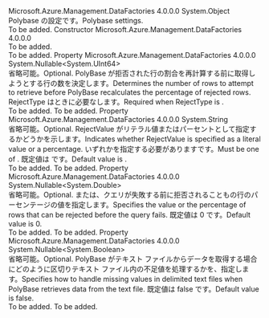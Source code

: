 <Type Name="PolyBaseSettings" FullName="Microsoft.Azure.Management.DataFactories.Models.PolyBaseSettings">
  <TypeSignature Language="C#" Value="public class PolyBaseSettings" />
  <TypeSignature Language="ILAsm" Value=".class public auto ansi beforefieldinit PolyBaseSettings extends System.Object" />
  <TypeSignature Language="DocId" Value="T:Microsoft.Azure.Management.DataFactories.Models.PolyBaseSettings" />
  <TypeSignature Language="VB.NET" Value="Public Class PolyBaseSettings" />
  <TypeSignature Language="F#" Value="type PolyBaseSettings = class" />
  <AssemblyInfo>
    <AssemblyName>Microsoft.Azure.Management.DataFactories</AssemblyName>
    <AssemblyVersion>4.0.0.0</AssemblyVersion>
  </AssemblyInfo>
  <Base>
    <BaseTypeName>System.Object</BaseTypeName>
  </Base>
  <Interfaces />
  <Docs>
    <summary>
            <span data-ttu-id="7d3c9-101">Polybase の設定です。</span><span class="sxs-lookup"><span data-stu-id="7d3c9-101">Polybase settings.</span></span>
            </summary>
    <remarks>To be added.</remarks>
  </Docs>
  <Members>
    <Member MemberName=".ctor">
      <MemberSignature Language="C#" Value="public PolyBaseSettings ();" />
      <MemberSignature Language="ILAsm" Value=".method public hidebysig specialname rtspecialname instance void .ctor() cil managed" />
      <MemberSignature Language="DocId" Value="M:Microsoft.Azure.Management.DataFactories.Models.PolyBaseSettings.#ctor" />
      <MemberSignature Language="VB.NET" Value="Public Sub New ()" />
      <MemberType>Constructor</MemberType>
      <AssemblyInfo>
        <AssemblyName>Microsoft.Azure.Management.DataFactories</AssemblyName>
        <AssemblyVersion>4.0.0.0</AssemblyVersion>
      </AssemblyInfo>
      <Parameters />
      <Docs>
        <summary>To be added.</summary>
        <remarks>To be added.</remarks>
      </Docs>
    </Member>
    <Member MemberName="RejectSampleValue">
      <MemberSignature Language="C#" Value="public Nullable&lt;ulong&gt; RejectSampleValue { get; set; }" />
      <MemberSignature Language="ILAsm" Value=".property instance valuetype System.Nullable`1&lt;unsigned int64&gt; RejectSampleValue" />
      <MemberSignature Language="DocId" Value="P:Microsoft.Azure.Management.DataFactories.Models.PolyBaseSettings.RejectSampleValue" />
      <MemberSignature Language="VB.NET" Value="Public Property RejectSampleValue As Nullable(Of ULong)" />
      <MemberSignature Language="F#" Value="member this.RejectSampleValue : Nullable&lt;uint64&gt; with get, set" Usage="Microsoft.Azure.Management.DataFactories.Models.PolyBaseSettings.RejectSampleValue" />
      <MemberType>Property</MemberType>
      <AssemblyInfo>
        <AssemblyName>Microsoft.Azure.Management.DataFactories</AssemblyName>
        <AssemblyVersion>4.0.0.0</AssemblyVersion>
      </AssemblyInfo>
      <ReturnValue>
        <ReturnType>System.Nullable&lt;System.UInt64&gt;</ReturnType>
      </ReturnValue>
      <Docs>
        <summary>
            <span data-ttu-id="7d3c9-102">省略可能。</span><span class="sxs-lookup"><span data-stu-id="7d3c9-102">Optional.</span></span> <span data-ttu-id="7d3c9-103">PolyBase が拒否された行の割合を再計算する前に取得しようとする行の数を決定します。</span><span class="sxs-lookup"><span data-stu-id="7d3c9-103">Determines the number of rows to attempt to retrieve before PolyBase recalculates the percentage of rejected rows.</span></span>
            <span data-ttu-id="7d3c9-104">RejectType はときに必要な<see cref="F:Microsoft.Azure.Management.DataFactories.Models.PolyBaseRejectType.Percentage" />します。</span><span class="sxs-lookup"><span data-stu-id="7d3c9-104">Required when RejectType is <see cref="F:Microsoft.Azure.Management.DataFactories.Models.PolyBaseRejectType.Percentage" />.</span></span>
            </summary>
        <value>To be added.</value>
        <remarks>To be added.</remarks>
      </Docs>
    </Member>
    <Member MemberName="RejectType">
      <MemberSignature Language="C#" Value="public string RejectType { get; set; }" />
      <MemberSignature Language="ILAsm" Value=".property instance string RejectType" />
      <MemberSignature Language="DocId" Value="P:Microsoft.Azure.Management.DataFactories.Models.PolyBaseSettings.RejectType" />
      <MemberSignature Language="VB.NET" Value="Public Property RejectType As String" />
      <MemberSignature Language="F#" Value="member this.RejectType : string with get, set" Usage="Microsoft.Azure.Management.DataFactories.Models.PolyBaseSettings.RejectType" />
      <MemberType>Property</MemberType>
      <AssemblyInfo>
        <AssemblyName>Microsoft.Azure.Management.DataFactories</AssemblyName>
        <AssemblyVersion>4.0.0.0</AssemblyVersion>
      </AssemblyInfo>
      <ReturnValue>
        <ReturnType>System.String</ReturnType>
      </ReturnValue>
      <Docs>
        <summary>
            <span data-ttu-id="7d3c9-105">省略可能。</span><span class="sxs-lookup"><span data-stu-id="7d3c9-105">Optional.</span></span> <span data-ttu-id="7d3c9-106">RejectValue がリテラル値またはパーセントとして指定するかどうかを示します。</span><span class="sxs-lookup"><span data-stu-id="7d3c9-106">Indicates whether RejectValue is specified as a literal value or a percentage.</span></span>
            <span data-ttu-id="7d3c9-107">いずれかを指定する必要があります<see cref="T:Microsoft.Azure.Management.DataFactories.Models.PolyBaseRejectType" />です。</span><span class="sxs-lookup"><span data-stu-id="7d3c9-107">Must be one of <see cref="T:Microsoft.Azure.Management.DataFactories.Models.PolyBaseRejectType" />.</span></span>
            <span data-ttu-id="7d3c9-108">既定値は <see cref="F:Microsoft.Azure.Management.DataFactories.Models.PolyBaseRejectType.Value" /> です。</span><span class="sxs-lookup"><span data-stu-id="7d3c9-108">Default value is <see cref="F:Microsoft.Azure.Management.DataFactories.Models.PolyBaseRejectType.Value" />.</span></span>
            </summary>
        <value>To be added.</value>
        <remarks>To be added.</remarks>
      </Docs>
    </Member>
    <Member MemberName="RejectValue">
      <MemberSignature Language="C#" Value="public Nullable&lt;double&gt; RejectValue { get; set; }" />
      <MemberSignature Language="ILAsm" Value=".property instance valuetype System.Nullable`1&lt;float64&gt; RejectValue" />
      <MemberSignature Language="DocId" Value="P:Microsoft.Azure.Management.DataFactories.Models.PolyBaseSettings.RejectValue" />
      <MemberSignature Language="VB.NET" Value="Public Property RejectValue As Nullable(Of Double)" />
      <MemberSignature Language="F#" Value="member this.RejectValue : Nullable&lt;double&gt; with get, set" Usage="Microsoft.Azure.Management.DataFactories.Models.PolyBaseSettings.RejectValue" />
      <MemberType>Property</MemberType>
      <AssemblyInfo>
        <AssemblyName>Microsoft.Azure.Management.DataFactories</AssemblyName>
        <AssemblyVersion>4.0.0.0</AssemblyVersion>
      </AssemblyInfo>
      <ReturnValue>
        <ReturnType>System.Nullable&lt;System.Double&gt;</ReturnType>
      </ReturnValue>
      <Docs>
        <summary>
            <span data-ttu-id="7d3c9-109">省略可能。</span><span class="sxs-lookup"><span data-stu-id="7d3c9-109">Optional.</span></span> <span data-ttu-id="7d3c9-110">または、クエリが失敗する前に拒否されることもの行のパーセンテージの値を指定します。</span><span class="sxs-lookup"><span data-stu-id="7d3c9-110">Specifies the value or the percentage of rows that can be rejected before the query fails.</span></span>
            <span data-ttu-id="7d3c9-111">既定値は 0 です。</span><span class="sxs-lookup"><span data-stu-id="7d3c9-111">Default value is 0.</span></span>
            </summary>
        <value>To be added.</value>
        <remarks>To be added.</remarks>
      </Docs>
    </Member>
    <Member MemberName="UseTypeDefault">
      <MemberSignature Language="C#" Value="public Nullable&lt;bool&gt; UseTypeDefault { get; set; }" />
      <MemberSignature Language="ILAsm" Value=".property instance valuetype System.Nullable`1&lt;bool&gt; UseTypeDefault" />
      <MemberSignature Language="DocId" Value="P:Microsoft.Azure.Management.DataFactories.Models.PolyBaseSettings.UseTypeDefault" />
      <MemberSignature Language="VB.NET" Value="Public Property UseTypeDefault As Nullable(Of Boolean)" />
      <MemberSignature Language="F#" Value="member this.UseTypeDefault : Nullable&lt;bool&gt; with get, set" Usage="Microsoft.Azure.Management.DataFactories.Models.PolyBaseSettings.UseTypeDefault" />
      <MemberType>Property</MemberType>
      <AssemblyInfo>
        <AssemblyName>Microsoft.Azure.Management.DataFactories</AssemblyName>
        <AssemblyVersion>4.0.0.0</AssemblyVersion>
      </AssemblyInfo>
      <ReturnValue>
        <ReturnType>System.Nullable&lt;System.Boolean&gt;</ReturnType>
      </ReturnValue>
      <Docs>
        <summary>
            <span data-ttu-id="7d3c9-112">省略可能。</span><span class="sxs-lookup"><span data-stu-id="7d3c9-112">Optional.</span></span> <span data-ttu-id="7d3c9-113">PolyBase がテキスト ファイルからデータを取得する場合にどのように区切りテキスト ファイル内の不足値を処理するかを、指定します。</span><span class="sxs-lookup"><span data-stu-id="7d3c9-113">Specifies how to handle missing values in delimited text files when PolyBase retrieves data from the text file.</span></span>
            <span data-ttu-id="7d3c9-114">既定値は false です。</span><span class="sxs-lookup"><span data-stu-id="7d3c9-114">Default value is false.</span></span>
            </summary>
        <value>To be added.</value>
        <remarks>To be added.</remarks>
      </Docs>
    </Member>
  </Members>
</Type>